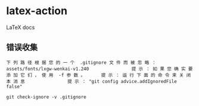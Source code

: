 # latex-action
LaTeX docs

## 错误收集

```
下 列 路 径 根 据 您 的 一 个  .gitignore 文 件 而 被 忽 略 ：  assets/fonts/lxgw-wenkai-v1.240                提 示 ： 如 果 您 确 实 要 添 加 它 们 ， 使 用  -f 参 数 。      提 示 ： 运 行 下 面 的 命 令 来 关 闭 本 消 息                提 示 ： "git config advice.addIgnoredFile false"
```

`git check-ignore -v .gitignore`

